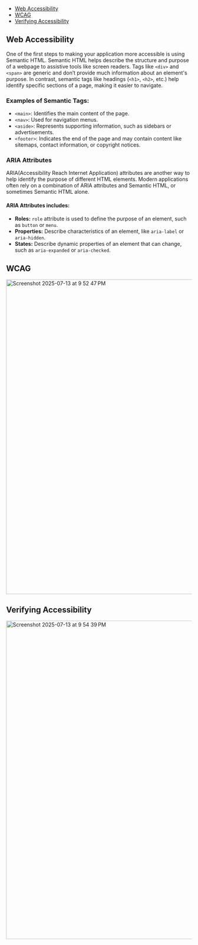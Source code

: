 - [Web Accessibility](#web-accessibility)
- [WCAG](#wcag)
- [Verifying Accessibility](#verifying-accessibility)

## Web Accessibility
One of the first steps to making your application more accessible is using Semantic HTML. Semantic HTML helps describe the structure and purpose of a webpage to assistive tools like screen readers. Tags like `<div>` and `<span>` are generic and don’t provide much information about an element's purpose. In contrast, semantic tags like headings (`<h1>`, `<h2>`, etc.) help identify specific sections of a page, making it easier to navigate.

### Examples of Semantic Tags:
- `<main>`: Identifies the main content of the page.
- `<nav>`: Used for navigation menus.
- `<aside>`: Represents supporting information, such as sidebars or advertisements.
- `<footer>`: Indicates the end of the page and may contain content like sitemaps, contact information, or copyright notices.

### ARIA Attributes
ARIA(Accessibility Reach Internet Application) attributes are another way to help identify the purpose of different HTML elements. Modern applications often rely on a combination of ARIA attributes and Semantic HTML, or sometimes Semantic HTML alone.

#### ARIA Attributes includes:
- **Roles:** `role` attribute is used to define the purpose of an element, such as `button` or `menu`.
- **Properties:** Describe characteristics of an element, like `aria-label` or `aria-hidden`.
- **States:** Describe dynamic properties of an element that can change, such as `aria-expanded` or `aria-checked`.

## WCAG
<img width="716" height="852" alt="Screenshot 2025-07-13 at 9 52 47 PM" src="https://github.com/user-attachments/assets/d44db2c2-22d7-45ed-a8b5-f024c6caf1ae" />

## Verifying Accessibility
<img width="710" height="862" alt="Screenshot 2025-07-13 at 9 54 39 PM" src="https://github.com/user-attachments/assets/680a38b1-1f5b-4724-8fb3-b0af569c6847" />
